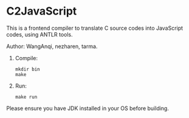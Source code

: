 # C2JavaScript

This is a frontend compiler to translate C source codes into JavaScript codes, using ANTLR tools.

Author: WangAnqi, nezharen, tarma.

1. Compile:

	```
	mkdir bin
	make
	```

2. Run:

	```
	make run
	```

Please ensure you have JDK installed in your OS before building.

